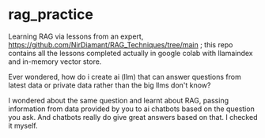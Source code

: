 # rag_practice

Learning RAG via lessons from an expert, https://github.com/NirDiamant/RAG_Techniques/tree/main ; this repo contains all the lessons completed actually in google colab with llamaindex and in-memory vector store. 

Ever wondered, how do i create ai (llm) that can answer questions from latest data or private data rather than the big llms don't know?

I wondered about the same question and learnt about RAG, passing information from data provided by you to ai chatbots based on the question you ask. And chatbots really do give great answers based on that. I checked it myself. 
